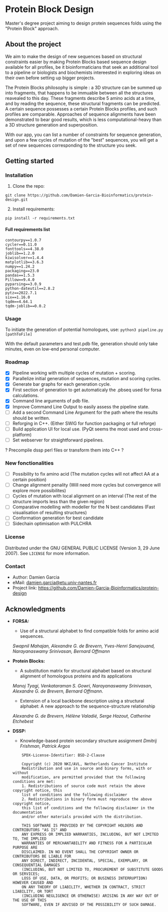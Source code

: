 # Protein Block Design
Master's degree project aiming to design protein sequences folds using the "Protein Block" approach.

## About the project
We aim to make the design of new sequences based on structural constraints easier by making Protein Blocks based sequence design available for all profiles, be it bioinformaticians that seek an additional tool to a pipeline or biologists and biochemists intereested in exploring ideas on their own before setting up bigger projects.

The Protein Blocks philosophy is simple : a 3D structure can be summed up into fragments, that happens to be immuable between all the structures reavealed to this day. These fragments describe 5 amino acids at a time, and by reading the sequence, these structural fragments can be predicted. A certain sequence possesses a certain Protein Blocks profiles, and such profiles are comparable. Approaches of sequence alignments have been demonstrated to bear good results, which is less computational-heavy than a 3D structure generation and superposition.

With our app, you can list a number of constraints for sequence generation, and upon a few cycles of mutation of the "best" sequences, you will get a set of new sequences corresponding to the structure you seek.

## Getting started

### Installation
1. Clone the repo:
```
git clone https://github.com/Damien-Garcia-Bioinformatics/protein-design.git
```
2. Install requirements:
```
pip install -r requirements.txt
```

#### Full requirements list
```
contourpy==1.0.7
cycler==0.11.0
fonttools==4.38.0
joblib==1.2.0
kiwisolver==1.4.4
matplotlib==3.6.3
numpy==1.24.2
packaging==23.0
pandas==1.5.3
Pillow==9.4.0
pyparsing==3.0.9
python-dateutil==2.8.2
pytz==2022.7.1
six==1.16.0
tqdm==4.64.1
tqdm-joblib==0.0.2
```

### Usage
To initiate the generation of potential homologues, use:
```python3 pipeline.py [pathToFile]```

With the default parameters and test.pdb file, generation should only take minutes, even on low-end personal computer.


### Roadmap
- [x] Pipeline working with multiple cycles of mutation + scoring.
- [x] Parallelize initial generation of sequences, mutation and scoring cycles.
- [x] Generate bar graphs for each generation cycle.
- [x] First section of generation to get automaticaly the .pbseq used for forsa calculations.
- [x] Command line arguments of pdb file.
- [x] Improve Command Line Output to easily assess the pipeline state.
- [ ] Add a second Command Line Argument for the path where the results should be written.
- [ ] Reforging in C++. (Either SWIG for function packaging or full reforge)
- [ ] Build application UI for local use. (PyQt seems the most used and cross-platform)
- [ ] Set webserver for straightforward pipelines.

? Precompile dssp perl files or transform them into C++ ?

### New fonctionalities

- [ ] Possibility to fix amino acid (The mutation cycles will not affect AA at a certain position)
- [ ] Change alignment penality (Will need more cycles but convergence will explore more possibilites)
- [ ] Cycles of mutation with local alignment on an interval (The rest of the structure imports less than the given region)
- [ ] Comparative modelling with modeller for the N best candidates (Fast visualisation of resulting structures)
- [ ] Conformation generation for best candidate
- [ ] Sidechain optimisation with PULCHRA

### License
Distributed under the GNU GENERAL PUBLIC LICENSE (Version 3, 29 June 2007).
See ```LICENSE``` for more information.

### Contact
- Author: Damien Garcia
- eMail: damien.garcia@etu.univ-nantes.fr
- Project link: https://github.com/Damien-Garcia-Bioinformatics/protein-design


## Acknowledgments
- **FORSA:**
    - Use of a structural alphabet to find compatible folds for amino acid sequences.
    
    *Swapnil Mahajan, Alexandre G. de Brevern, Yves-Henri Sanejouand, Narayanaswamy Srinivasan, Bernard Offmann*

- **Protein Blocks:**
    - A substitution matrix for structural alphabet based on structural alignment of homologous proteins and its applications
    
    *Manoj Tyagi, Venkataraman S. Gowri, Narayanaswamy Srinivasan, Alexandre G. de Brevern, Bernard Offmann*.
    
    - Extension of a local backbone description using a structural alphabet: A new approach to the sequence-structure relationship
    
    *Alexandre G. de Brevern, Hélène Valadié, Serge Hazout, Catherine Etchebest*

- **DSSP:**
    - Knowledge-based protein secondary structure assignment
    *Dmitrij Frishman, Patrick Argos*
    ```
        SPDX-License-Identifier: BSD-2-Clause

        Copyright (c) 2020 NKI/AVL, Netherlands Cancer Institute
        Redistribution and use in source and binary forms, with or without
        modification, are permitted provided that the following conditions are met:
        1. Redistributions of source code must retain the above copyright notice, this
        list of conditions and the following disclaimer
        2. Redistributions in binary form must reproduce the above copyright notice,
        this list of conditions and the following disclaimer in the documentation
        and/or other materials provided with the distribution.

        THIS SOFTWARE IS PROVIDED BY THE COPYRIGHT HOLDERS AND CONTRIBUTORS "AS IS" AND
        ANY EXPRESS OR IMPLIED WARRANTIES, INCLUDING, BUT NOT LIMITED TO, THE IMPLIED
        WARRANTIES OF MERCHANTABILITY AND FITNESS FOR A PARTICULAR PURPOSE ARE
        DISCLAIMED. IN NO EVENT SHALL THE COPYRIGHT OWNER OR CONTRIBUTORS BE LIABLE FOR
        ANY DIRECT, INDIRECT, INCIDENTAL, SPECIAL, EXEMPLARY, OR CONSEQUENTIAL DAMAGES
        (INCLUDING, BUT NOT LIMITED TO, PROCUREMENT OF SUBSTITUTE GOODS OR SERVICES;
        LOSS OF USE, DATA, OR PROFITS; OR BUSINESS INTERRUPTION) HOWEVER CAUSED AND
        ON ANY THEORY OF LIABILITY, WHETHER IN CONTRACT, STRICT LIABILITY, OR TORT
        (INCLUDING NEGLIGENCE OR OTHERWISE) ARISING IN ANY WAY OUT OF THE USE OF THIS
        SOFTWARE, EVEN IF ADVISED OF THE POSSIBILITY OF SUCH DAMAGE.
    ```
